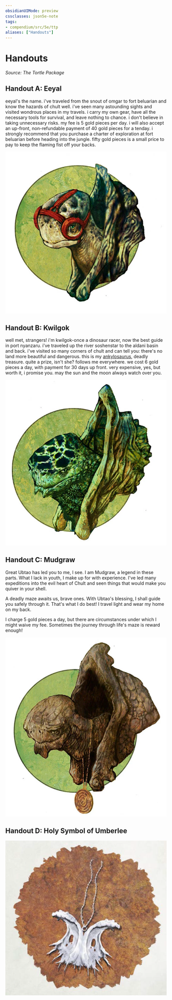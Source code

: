 ```yaml
---
obsidianUIMode: preview
cssclasses: json5e-note
tags:
- compendium/src/5e/ttp
aliases: ["Handouts"]
---
```

# Handouts
*Source: The Tortle Package* 

## Handout A: Eeyal

eeyal's the name. i've traveled from the snout of omgar to fort beluarian and know the hazards of chult well. i've seen many astounding sights and visited wondrous places in my travels. i carry my own gear, have all the necessary tools for survival, and leave nothing to chance. i don't believe in taking unnecessary risks. my fee is 5 gold pieces per day. i will also accept an up-front, non-refundable payment of 40 gold pieces for a tenday. i strongly recommend that you purchase a charter of exploration at fort beluarian before heading into the jungle. fifty gold pieces is a small price to pay to keep the flaming fist off your backs.

![](https://raw.githubusercontent.com/5etools-mirror-3/5etools-img/main/adventure/TTP/Eeyal.webp#center)

## Handout B: Kwilgok

well met, strangers! i'm kwilgok-once a dinosaur racer, now the best guide in port nyanzaru. i've traveled up the river soshenstar to the aldani basin and back. i've visited so many corners of chult and can tell you: there's no land more beautiful and dangerous. this is my [ankylosaurus](Mechanics/bestiary/beast/ankylosaurus.md), deadly treasure. quite a prize, isn't she? follows me everywhere. we cost 6 gold pieces a day, with payment for 30 days up front. very expensive, yes, but worth it, i promise you. may the sun and the moon always watch over you.

![](https://raw.githubusercontent.com/5etools-mirror-3/5etools-img/main/adventure/TTP/Kwilgok.webp#center)

## Handout C: Mudgraw

Great Ubtao has led you to me, I see. I am Mudgraw, a legend in these parts. What I lack in youth, I make up for with experience. I've led many expeditions into the evil heart of Chult and seen things that would make you quiver in your shell.

A deadly maze awaits us, brave ones. With Ubtao's blessing, I shall guide you safely through it. That's what I do best! I travel light and wear my home on my back.

I charge 5 gold pieces a day, but there are circumstances under which I might waive my fee. Sometimes the journey through life's maze is reward enough!

![](https://raw.githubusercontent.com/5etools-mirror-3/5etools-img/main/adventure/TTP/Mudgraw.webp#center)

## Handout D: Holy Symbol of Umberlee

![](https://raw.githubusercontent.com/5etools-mirror-3/5etools-img/main/adventure/TTP/HolySymbolOfUmberlee.webp#center)